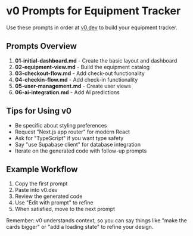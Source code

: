 # v0 Prompts for Equipment Tracker

Use these prompts in order at [v0.dev](https://v0.dev) to build your equipment tracker.

## Prompts Overview

1. **01-initial-dashboard.md** - Create the basic layout and dashboard
2. **02-equipment-view.md** - Build the equipment catalog  
3. **03-checkout-flow.md** - Add check-out functionality
4. **04-checkin-flow.md** - Add check-in functionality
5. **05-user-management.md** - Create user views
6. **06-ai-integration.md** - Add AI predictions

## Tips for Using v0

- Be specific about styling preferences
- Request "Next.js app router" for modern React
- Ask for "TypeScript" if you want type safety
- Say "use Supabase client" for database integration
- Iterate on the generated code with follow-up prompts

## Example Workflow

1. Copy the first prompt
2. Paste into v0.dev
3. Review the generated code
4. Use "Edit with prompt" to refine
5. When satisfied, move to the next prompt

Remember: v0 understands context, so you can say things like "make the cards bigger" or "add a loading state" to refine your design.